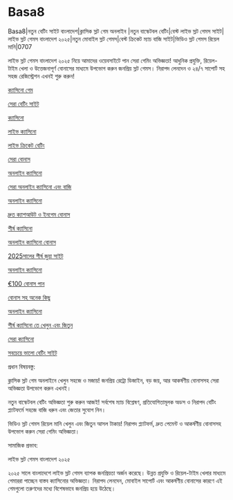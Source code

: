 # Basa8
Basa8|নতুন বেটিং সাইট বাংলাদেশ|ক্লাসিক স্লট গেম অনলাইন
|নতুন বাস্কেটবল বেটিং|বেস্ট লাইভ স্লট গেমস সাইট|লাইভ স্লট গেমস বাংলাদেশ ২০২৫|নতুন মোবাইল স্লট গেমস|বেস্ট ক্রিকেট ম্যাচ বাজি সাইট|ভিডিও স্লট গেমস রিয়েল মানি|0707

লাইভ স্লট গেমস বাংলাদেশ ২০২৫ নিয়ে আমাদের ওয়েবসাইটে পান সেরা গেমিং অভিজ্ঞতা! আধুনিক প্রযুক্তি, রিয়েল-টাইম খেলা ও উত্তেজনাপূর্ণ বোনাসের মাধ্যমে উপভোগ করুন জনপ্রিয় স্লট গেমস। নিরাপদ লেনদেন ও ২৪/৭ সাপোর্ট সহ সহজ রেজিস্ট্রেশন এখনই শুরু করুন!

<a href="https://basa8pc.com/">ক্যাসিনো গেম</a>

<a href="https://basa8pc.net/">সেরা বেটিং সাইট</a>

<a href="https://basa8live.com/">ক্যাসিনো</a>

<a href="https://basa8live.net/">লাইভ ক্যাসিনো</a>

<a href="https://basa8uk.com/">লাইভ ক্রিকেট বেটিং</a>

<a href="https://basa8uk.net/">সেরা বোনাস</a>

<a href="https://basa8hub.com/">অনলাইন ক্যাসিনো</a>

<a href="https://basa8hub.net/">সেরা অনলাইন ক্যাসিনো এবং বাজি</a>

<a href="https://basa8sx.com/">অনলাইন ক্যাসিনো</a>

<a href="https://basa8sx.net/">দ্রুত ক্যাশআউট ও ইনগেম বোনাস</a>

<a href="https://basa8wap.net/">শীর্ষ ক্যাসিনো</a>

<a href="https://basa8wap.com/">অনলাইন ক্যাসিনো বোনাস</a>

<a href="https://basa8now.com/">2025সালের শীর্ষ জুয়া সাইট</a>

<a href="https://basa8now.net/">অনলাইন ক্যাসিনো </a>

<a href="https://basa8pro.com/">€100 বোনাস পান</a>

<a href="https://basa8pro.net/">বোনাস সহ অনেক কিছু</a>

<a href="https://basa8vip.net/">অনলাইন ক্যাসিনো</a>

<a href="https://basa8us.net/">শীর্ষ ক্যাসিনো তে খেলুন এবং জিতুন</a>

<a href="https://basa8vip.com/">সেরা ক্যাসিনো</a>

<a href="https://basa8us.com/">সবচেয়ে ভালো বেটিং সাইট</a>

প্রধান বিষয়বস্তু:

ক্লাসিক স্লট গেম অনলাইনে খেলুন সহজে ও মজায়! জনপ্রিয় রেট্রো ডিজাইন, বড় জয়, আর আকর্ষণীয় বোনাসসহ সেরা অভিজ্ঞতা উপভোগ করুন এখনই।

নতুন বাস্কেটবল বেটিং অভিজ্ঞতা শুরু করুন আজই! সর্বশেষ ম্যাচ বিশ্লেষণ, প্রতিযোগিতামূলক অডস ও নিরাপদ বেটিং প্ল্যাটফর্মে সহজে বাজি ধরুন এবং জেতার সুযোগ নিন।

ভিডিও স্লট গেমস রিয়েল মানি খেলুন এবং জিতুন আসল টাকায়! নিরাপদ প্ল্যাটফর্ম, দ্রুত পেমেন্ট ও আকর্ষণীয় বোনাসসহ উপভোগ করুন সেরা গেমিং অভিজ্ঞতা।

সামাজিক প্রভাব:

লাইভ স্লট গেমস বাংলাদেশ ২০২৫

২০২৫ সালে বাংলাদেশে লাইভ স্লট গেমস ব্যাপক জনপ্রিয়তা অর্জন করেছে। উন্নত প্রযুক্তি ও রিয়েল-টাইম খেলার মাধ্যমে গেমাররা পাচ্ছেন বাস্তব ক্যাসিনোর অভিজ্ঞতা। নিরাপদ লেনদেন, মোবাইল সাপোর্ট এবং আকর্ষণীয় বোনাসের কারণে এই গেমগুলো তরুণদের মধ্যে বিশেষভাবে জনপ্রিয় হয়ে উঠেছে।
